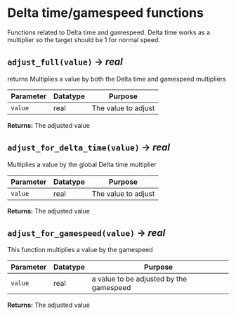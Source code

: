 # Delta time/gamespeed functions
Functions related to Delta time and gamespeed.
Delta time works as a multiplier so the target should be 1 for normal speed.

## `adjust_full(value)` → *real*
returns Multiplies a value by both the Delta time and gamespeed multipliers

| Parameter | Datatype  | Purpose |
|-----------|-----------|---------|
|`value` |real |The value to adjust |

**Returns:** The adjusted value

## `adjust_for_delta_time(value)` → *real*
Multiplies a value by the global Delta time multiplier

| Parameter | Datatype  | Purpose |
|-----------|-----------|---------|
|`value` |real |The value to adjust |

**Returns:** The adjusted value

## `adjust_for_gamespeed(value)` → *real*
This function multiplies a value by the gamespeed

| Parameter | Datatype  | Purpose |
|-----------|-----------|---------|
|`value` |real |a value to be adjusted by the gamespeed |

**Returns:** The adjusted value
